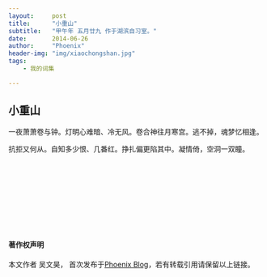 ```yaml
---
layout:     post
title:      "小重山"
subtitle:   "甲午年 五月廿九 作于湖滨自习室。"
date:       2014-06-26
author:     "Phoenix"
header-img: "img/xiaochongshan.jpg"
tags:
    - 我的词集

---
```


## 小重山

> 

一夜萧萧卷与钟。灯明心难暗、冷无风。卷合神往月寒宫。逃不掉，魂梦忆相逢。

抗拒又何从。自知多少恨、几番红。挣扎偏更陷其中。凝情倚，空洞一双瞳。

<br><br>
<br><br>
<br><br>
<br><br>

#### 著作权声明

本文作者 吴文昊， 首次发布于[Phoenix Blog](phoenixwu.cn)，若有转载引用请保留以上链接。





